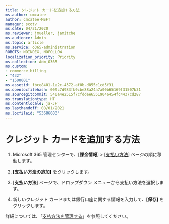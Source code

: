 ```yaml
---
title: クレジット カードを追加する方法
ms.author: cmcatee
author: cmcatee-MSFT
manager: scotv
ms.date: 04/21/2020
ms.reviewer: jmueller, jamitche
ms.audience: Admin
ms.topic: article
ms.service: o365-administration
ROBOTS: NOINDEX, NOFOLLOW
localization_priority: Priority
ms.collection: Adm_O365
ms.custom:
- commerce_billing
- "432"
- "1500001"
ms.assetid: fbce8401-1a2c-4372-af0b-d855c1cd5f31
ms.openlocfilehash: 009c7d983fb0cbe88a24a7a00b65169f31507b31
ms.sourcegitcommit: 540a4e2515f7cfddee65519046454fc4437cd287
ms.translationtype: HT
ms.contentlocale: ja-JP
ms.lasthandoff: 08/01/2021
ms.locfileid: "53686603"
---
```

# <a name="how-do-i-add-a-credit-card"></a>クレジット カードを追加する方法

1. Microsoft 365 管理センターで、[**課金情報**] \> [[支払い方法](https://go.microsoft.com/fwlink/p/?linkid=2018806)] ページの順に移動します。

2. **[支払い方法の追加]** をクリックします。

3. [**支払い方法**] ページで、ドロップダウン メニューから支払い方法を選択します。

4. 新しいクレジット カードまたは銀行口座に関する情報を入力して、**[保存]** をクリックします。

詳細については、「[支払方法を管理する](/microsoft-365/commerce/billing-and-payments/manage-payment-methods)」を参照してください。
